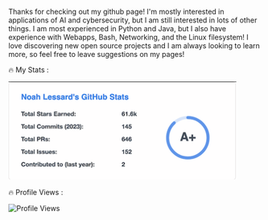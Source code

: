 Thanks for checking out my github page! I'm mostly interested in applications of AI and cybersecurity, but I am still interested in lots of other things. I am most experienced in Python and Java, but I also have experience with Webapps, Bash, Networking, and the Linux filesystem! I love discovering new open source projects and I am always looking to learn more, so feel free to leave suggestions on my pages!


🔥 My Stats :

<img src="https://github.com/noahlessard/noahlessard/blob/main/fake_stats.png" height="195" />

🔥 Profile Views :

<img src="https://camo.githubusercontent.com/1cd6292c81265c510da49e1325e6b742a39fd9f5251b9a9a204c46859f5661c6/68747470733a2f2f6b6f6d617265762e636f6d2f67687076632f3f757365726e616d653d4b6162616e6f736b" alt="Profile Views" data-canonical-src="https://komarev.com/ghpvc/?username=Kabanosk" style="max-width: 100%;">
 

